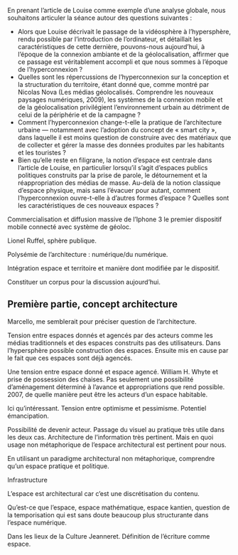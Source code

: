 En prenant l’article de Louise comme exemple d’une analyse globale, nous souhaitons articuler la séance autour des questions suivantes :

- Alors que Louise décrivait le passage de la vidéosphère à l’hypersphère, rendu possible par l’introduction de l’ordinateur, et détaillait les caractéristiques de cette dernière, pouvons-nous aujourd’hui, à l’époque de la connexion ambiante et de la géolocalisation, affirmer que ce passage est véritablement accompli et que nous sommes à l’époque de l’hyperconnexion ?
- Quelles sont les répercussions de l’hyperconnexion sur la conception et la structuration du territoire, étant donné que, comme montré par Nicolas Nova (Les médias géolocalisés. Comprendre les nouveaux paysages numériques, 2009), les systèmes de la connexion mobile et de la géolocalisation privilégient l’environnement urbain au détriment de celui de la périphérie et de la campagne ?
- Comment l’hyperconnexion change-t-elle la pratique de l’architecture urbaine — notamment avec l’adoption du concept de « smart city », dans laquelle il est moins question de construire avec des matériaux que de collecter et gérer la masse des données produites par les habitants et les touristes ?
- Bien qu’elle reste en filigrane, la notion d’espace est centrale dans l’article de Louise, en particulier lorsqu’il s’agit d’espaces publics politiques construits par la prise de parole, le détournement et la réappropriation des médias de masse. Au-delà de la notion classique d’espace physique, mais sans l’évacuer pour autant, comment l’hyperconnexion ouvre-t-elle à d’autres formes d’espace ? Quelles sont les caractéristiques de ces nouveaux espaces ?

Commercialisation et diffusion massive de l’Iphone 3 le premier dispositif mobile connecté avec système de géoloc.

Lionel Ruffel, sphère publique.

Polysémie de l’architecture : numérique/du numérique.

Intégration espace et territoire et manière dont modifiée par le dispositif.

Constituer un corpus pour la discussion aujourd’hui.

## Première partie, concept architecture

Marcello, me semblerait pour préciser question de l’architecture. 

Tension entre espaces donnés et agencés par des acteurs comme les médias traditionnels et des espaces construits pas des utilisateurs. Dans l’hypersphère possible construction des espaces. Ensuite mis en cause par le fait que ces espaces sont déjà agencés.

Une tension entre espace donné et espace agencé. William H. Whyte  et prise de possession des chaises. Pas seulement une possibilité d’aménagement déterminé à l’avance et appropriations que rend possible. 2007, de quelle manière peut être les acteurs d’un espace habitable.

Ici qu’intéressant. Tension entre optimisme et pessimisme. Potentiel émancipation.

Possibilité de devenir acteur. Passage du visuel au pratique très utile dans les deux cas. Architecture de l’information très pertinent. Mais en quoi usage non métaphorique de l’espace architectural est pertinent pour nous.

En utilisant un paradigme architectural non métaphorique, comprendre qu’un espace pratique et politique.

Infrastructure  

L’espace est architectural car c’est une discrétisation du contenu.

Qu’est-ce que l’espace, espace mathématique, espace kantien, question de la temporisation qui est sans doute beaucoup plus structurante dans l’espace numérique.

Dans les lieux de la Culture Jeanneret. Définition de l’écriture comme espace.



